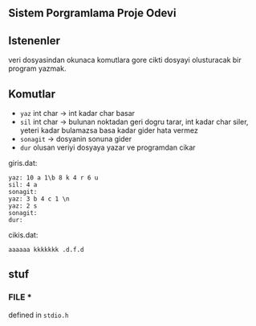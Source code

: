 ## Sistem Porgramlama Proje Odevi


## Istenenler

veri dosyasindan okunaca komutlara gore cikti dosyayi olusturacak bir program yazmak.


## Komutlar

- `yaz` int char -> int kadar char basar
- `sil` int char -> bulunan noktadan geri dogru tarar, int kadar char siler, yeteri kadar bulamazsa basa kadar gider hata vermez
- `sonagit` -> dosyanin sonuna gider
- `dur` olusan veriyi dosyaya yazar ve programdan cikar

giris.dat:
```
yaz: 10 a 1\b 8 k 4 r 6 u
sil: 4 a
sonagit:
yaz: 3 b 4 c 1 \n
yaz: 2 s
sonagit:
dur:
```

cikis.dat:
```
aaaaaa kkkkkkk .d.f.d
```


## stuf

### FILE *
defined in `stdio.h` 
